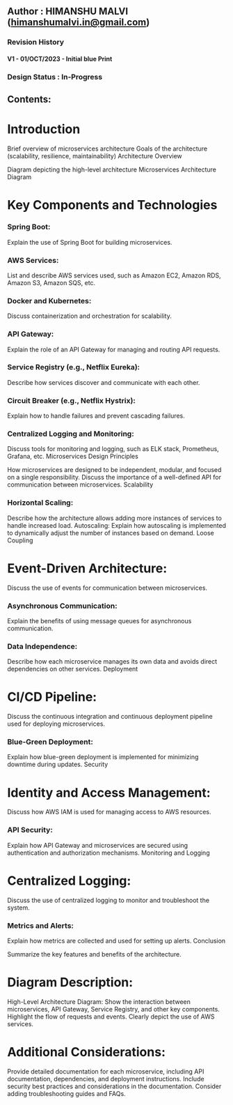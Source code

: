 ## Author : HIMANSHU MALVI ([himanshumalvi.in@gmail.com](https://github.com/himanshumalvi))
### Revision History 
#### V1 - 01/OCT/2023 - Initial blue Print
### Design Status : In-Progress 

## Contents:
# Introduction

Brief overview of microservices architecture
Goals of the architecture (scalability, resilience, maintainability)
Architecture Overview

Diagram depicting the high-level architecture
Microservices Architecture Diagram

# Key Components and Technologies

### Spring Boot: 
Explain the use of Spring Boot for building microservices.
### AWS Services: 
List and describe AWS services used, such as Amazon EC2, Amazon RDS, Amazon S3, Amazon SQS, etc.
### Docker and Kubernetes: 
Discuss containerization and orchestration for scalability.
### API Gateway: 
Explain the role of an API Gateway for managing and routing API requests.
### Service Registry (e.g., Netflix Eureka): 
Describe how services discover and communicate with each other.
### Circuit Breaker (e.g., Netflix Hystrix): 
Explain how to handle failures and prevent cascading failures.
### Centralized Logging and Monitoring: 
Discuss tools for monitoring and logging, such as ELK stack, Prometheus, Grafana, etc.
Microservices Design Principles

How microservices are designed to be independent, modular, and focused on a single responsibility.
Discuss the importance of a well-defined API for communication between microservices.
Scalability

### Horizontal Scaling: 
Describe how the architecture allows adding more instances of services to handle increased load.
Autoscaling: Explain how autoscaling is implemented to dynamically adjust the number of instances based on demand.
Loose Coupling

# Event-Driven Architecture:
Discuss the use of events for communication between microservices.
### Asynchronous Communication: 
Explain the benefits of using message queues for asynchronous communication.
### Data Independence: 
Describe how each microservice manages its own data and avoids direct dependencies on other services.
Deployment

# CI/CD Pipeline: 
Discuss the continuous integration and continuous deployment pipeline used for deploying microservices.
### Blue-Green Deployment: 
Explain how blue-green deployment is implemented for minimizing downtime during updates.
Security

# Identity and Access Management: 
Discuss how AWS IAM is used for managing access to AWS resources.
### API Security: 
Explain how API Gateway and microservices are secured using authentication and authorization mechanisms.
Monitoring and Logging

# Centralized Logging: 
Discuss the use of centralized logging to monitor and troubleshoot the system.
### Metrics and Alerts: 
Explain how metrics are collected and used for setting up alerts.
Conclusion

Summarize the key features and benefits of the architecture.
# Diagram Description:
High-Level Architecture Diagram:
Show the interaction between microservices, API Gateway, Service Registry, and other key components.
Highlight the flow of requests and events.
Clearly depict the use of AWS services.
# Additional Considerations:
Provide detailed documentation for each microservice, including API documentation, dependencies, and deployment instructions.
Include security best practices and considerations in the documentation.
Consider adding troubleshooting guides and FAQs.
